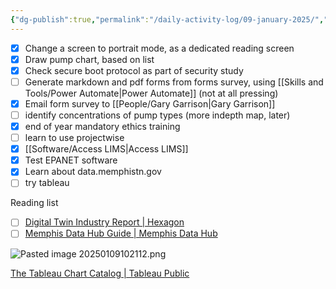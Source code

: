 ```yaml
---
{"dg-publish":true,"permalink":"/daily-activity-log/09-january-2025/","created":"2025-01-09T09:13:11.169-06:00"}
---
```


- [x] Change a screen to portrait mode, as a dedicated reading screen
- [x] Draw pump chart, based on list
- [x] Check secure boot protocol as part of security study
- [ ] Generate markdown and pdf forms from forms survey, using [[Skills and Tools/Power Automate\|Power Automate]] (not at all pressing)
- [x] Email form survey to [[People/Gary Garrison\|Gary Garrison]]
- [ ] identify concentrations of pump types (more indepth map, later)
- [x] end of year mandatory ethics training
- [ ] learn to use projectwise
- [x] [[Software/Access LIMS\|Access LIMS]]
- [x] Test EPANET software
- [x] Learn about data.memphistn.gov
- [ ] try tableau

Reading list
- [ ] [Digital Twin Industry Report | Hexagon](https://hexagon.com/resources/insights/digital-twin/report)
- [ ] [Memphis Data Hub Guide | Memphis Data Hub](https://data.memphistn.gov/stories/s/7326-p3as)

![Pasted image 20250109102112.png](/img/user/Pasted%20image%2020250109102112.png)

[The Tableau Chart Catalog | Tableau Public](https://public.tableau.com/app/profile/kevin.flerlage/viz/TheTableauChartCatalog/TableauChartExamples)